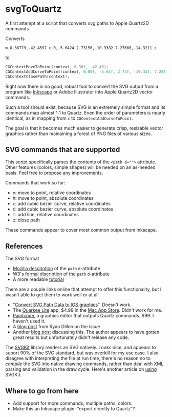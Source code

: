 svgToQuartz
===========

A first attempt at a script that converts svg paths to Apple Quartz2D commands.

Converts 

```
m 8.36779,-42.4597 c 0,-5.6424 2.73156,-10.3382 7.27666,-14.3211 z
```

to 

``` objective-c
CGContextMoveToPoint(context, 8.36f, -42.45);
CGContextAddCurveToPoint(context, 0.00f, -5.64f, 2.73f, -10.33f, 7.28f, -14.32);
CGContextClosePath(context);
```

Right now there is no good, robust tool to convert the SVG output from a program like [Inkscape](http://inkscape.org/) or Adobe Illustrator 
into Apple Quartz2D vector commands. 

Such a tool should exist, because SVG is an extremely simple format and its commands map almost 1:1 to Quartz. 
Even the order of parameters is nearly identical, as in mapping from `c` to `CGContextAddCurveToPoint`.

The goal is that it becomes much easier to generate crisp, resizable vector graphics rather than mainaining a forest of 
PNG files of various sizes. 


SVG commands that are supported
--------------
This script specifically parses the contents of the `<path d="">` attribute. Other features (colors, simple shapes) will be needed on an as-needed basis. Feel free to propose any improvements. 

Commands that work so far:
* `m`: move to point, relative coordinates
* `M`: move to point, absolute coordinates
* `c`: add cubic bezier curve, relative coordinates
* `C`: add cubic bezier curve, absolute coordinates
* `l`: add line, relative coordinates
* `z`: close path

These commands appear to cover most common output from Inkscape.


References 
--------------

The SVG format
* [Mozilla description](https://developer.mozilla.org/en-US/docs/Web/SVG/Attribute/d) of the `path` `d`-attribute
* W3's [formal discription](http://www.w3.org/TR/SVG/paths.html#DAttribute) of the `path` `d`-attribute 
* A more readable [tutorial](http://tutorials.jenkov.com/svg/path-element.html)


There are a couple links online that attempt to offer this functionality, but I wasn't able to get them to work well or at all
* "[Convert SVG Path Data to IOS graphics](http://yepher.com/svg2ios.html)". Doesn't work.  
* The [Quarkee Lite](http://wavecoders.ca/productsDefault.cfm?prod=2) app, $4.99 in the [Mac App Store](https://itunes.apple.com/app/qwarkee/id498340809). Didn't work for me. 
* [Paintcode](https://itunes.apple.com/us/app/paintcode/id507897570?mt=12), a graphics editor that outputs Quartz commands. $99. I haven't used it. 
* A [blog post](http://rdsquared.wordpress.com/2012/01/10/svg-to-coregraphics-conversion/) from Ryan Dillon on the issue
* Another [blog post](http://blog.mikeswanson.com/post/19874621055/smaller-apps-with-vector-images) discussing this. The author appears to have gotten great results but unfortunately didn't release any code. 

The [SVGKit](https://github.com/SVGKit/SVGKit) library renders an SVG natively. Looks nice, and appears to suport 90% of the SVG standard, but was overkill for my use case. I also disagree with interpreting the file at run time, there's no reason no to *compile* the SVG into native drawing commands, rather than deal with XML parsing and validation in the draw cycle.  Here's another article on [using](http://t-machine.org/index.php/2012/12/31/svgkit-2013-usage/) SVGKit. 


Where to go from here
-----------------------

* Add support for more commands, multiple paths, colors.
* Make this an Inkscape plugin: "export directly to Quartz"?


